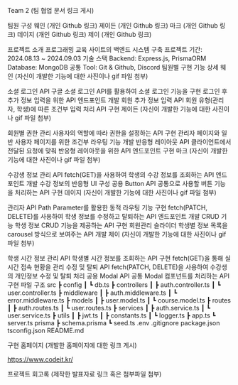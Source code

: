 Team 2
(팀 협업 문서 링크 게시)

팀원 구성
웨인 (개인 Github 링크)
제이든 (개인 Github 링크)
마크 (개인 Github 링크)
데이지 (개인 Github 링크)
제이 (개인 Github 링크)

프로젝트 소개
프로그래밍 교육 사이트의 백엔드 시스템 구축
프로젝트 기간: 2024.08.13 ~ 2024.09.03
기술 스택
Backend: Express.js, PrismaORM
Database: MongoDB
공통 Tool: Git & Github, Discord
팀원별 구현 기능 상세
웨인
(자신이 개발한 기능에 대한 사진이나 gif 파일 첨부)

소셜 로그인 API
구글 소셜 로그인 API를 활용하여 소셜 로그인 기능을 구현
로그인 후 추가 정보 입력을 위한 API 엔드포인트 개발
회원 추가 정보 입력 API
회원 유형(관리자, 학생)에 따른 조건부 입력 처리 API 구현
제이든
(자신이 개발한 기능에 대한 사진이나 gif 파일 첨부)

회원별 권한 관리
사용자의 역할에 따라 권한을 설정하는 API 구현
관리자 페이지와 일반 사용자 페이지를 위한 조건부 라우팅 기능 개발
반응형 레이아웃 API
클라이언트에서 전달된 요청에 맞춰 반응형 레이아웃을 위한 API 엔드포인트 구현
마크
(자신이 개발한 기능에 대한 사진이나 gif 파일 첨부)

수강생 정보 관리 API
fetch(GET)을 사용하여 학생의 수강 정보를 조회하는 API 엔드포인트 개발
수강 정보의 반응형 UI 구성
공용 Button API
공통으로 사용할 버튼 기능을 처리하는 API 구현
데이지
(자신이 개발한 기능에 대한 사진이나 gif 파일 첨부)

관리자 API
Path Parameter를 활용한 동적 라우팅 기능 구현
fetch(PATCH, DELETE)를 사용하여 학생 정보를 수정하고 탈퇴하는 API 엔드포인트 개발
CRUD 기능
학생 정보 CRUD 기능을 제공하는 API 구현
회원관리 슬라이더
학생별 정보 목록을 carousel 방식으로 보여주는 API 개발
제이
(자신이 개발한 기능에 대한 사진이나 gif 파일 첨부)

학생 시간 정보 관리 API
학생별 시간 정보를 조회하는 API 구현
fetch(GET)을 통해 실시간 접속 현황을 관리
수정 및 탈퇴 API
fetch(PATCH, DELETE)을 사용하여 수강생의 개인정보 수정 및 탈퇴 처리
공용 Modal API
공통 Modal 컴포넌트를 처리하는 API 구현
파일 구조
src
 ┣ config
 ┃ ┗ db.ts
 ┣ controllers
 ┃ ┣ auth.controller.ts
 ┃ ┗ user.controller.ts
 ┣ middleware
 ┃ ┣ auth.middleware.ts
 ┃ ┗ error.middleware.ts
 ┣ models
 ┃ ┣ user.model.ts
 ┃ ┗ course.model.ts
 ┣ routes
 ┃ ┣ auth.routes.ts
 ┃ ┗ user.routes.ts
 ┣ services
 ┃ ┣ auth.service.ts
 ┃ ┗ user.service.ts
 ┣ utils
 ┃ ┣ jwt.ts
 ┃ ┣ constants.ts
 ┃ ┗ logger.ts
 ┣ app.ts
 ┗ server.ts
prisma
 ┣ schema.prisma
 ┗ seed.ts
.env
.gitignore
package.json
tsconfig.json
README.md

구현 홈페이지
(개발한 홈페이지에 대한 링크 게시)

https://www.codeit.kr/

프로젝트 회고록
(제작한 발표자료 링크 혹은 첨부파일 첨부)
